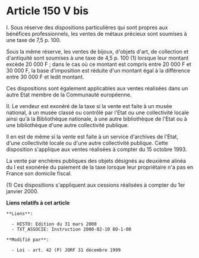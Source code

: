 # Article 150 V bis

I. Sous réserve des dispositions particulières qui sont propres aux bénéfices professionnels, les ventes de métaux précieux
sont soumises à une taxe de 7,5 p. 100.

Sous la même réserve, les ventes de bijoux, d'objets d'art, de collection et d'antiquité sont soumises à une taxe de 4,5 p.
100 (1) lorsque leur montant excède 20 000 F ; dans le cas où ce montant est compris entre 20 000 F et 30 000 F, la base
d'imposition est réduite d'un montant égal à la différence entre 30 000 F et ledit montant.

Ces dispositions sont également applicables aux ventes réalisées dans un autre Etat membre de la Communauté européenne.

II. Le vendeur est exonéré de la taxe si la vente est faite à un musée national, à un musée classé ou contrôlé par l'Etat ou
une collectivité locale ainsi qu'à la Bibliothèque nationale, à une autre bibliothèque de l'Etat ou à une bibliothèque d'une
autre collectivité publique.

Il en est de même si la vente est faite à un service d'archives de l'Etat, d'une collectivité locale ou d'une autre
collectivité publique. Cette disposition s'applique aux ventes réalisées à compter du 15 octobre 1993.

La vente par enchères publiques des objets désignés au deuxième alinéa du I est exonérée du paiement de la taxe lorsque leur
propriétaire n'a pas en France son domicile fiscal.

(1) Ces dispositions s'appliquent aux cessions réalisées à compter du 1er janvier 2000.

**Liens relatifs à cet article**

	**Liens**:

	  - HISTO: Edition du 31 mars 2000
	  - TXT_ASSOCIE: Instruction 2000-02-10 8O-1-00

	**Modifié par**:

	  - Loi - art. 42 (P) JORF 31 décembre 1999
